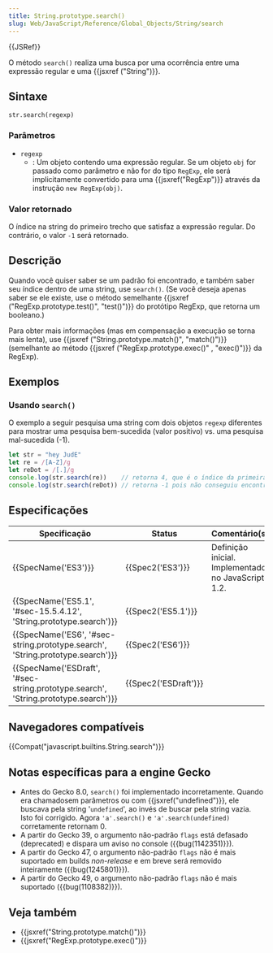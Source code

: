 ```yaml
---
title: String.prototype.search()
slug: Web/JavaScript/Reference/Global_Objects/String/search
---
```


{{JSRef}}

O método `search()` realiza uma busca por uma ocorrência entre uma expressão regular e uma {{jsxref ("String")}}.

## Sintaxe

```
str.search(regexp)
```

### Parâmetros

- `regexp`
  - : Um objeto contendo uma expressão regular. Se um objeto `obj` for passado como parâmetro e não for do tipo `RegExp`, ele será implicitamente convertido para uma {{jsxref("RegExp")}} através da instrução `new RegExp(obj)`.

### Valor retornado

O índice na string do primeiro trecho que satisfaz a expressão regular. Do contrário, o valor `-1` será retornado.

## Descrição

Quando você quiser saber se um padrão foi encontrado, e também saber seu índice dentro de uma string, use `search()`. (Se você deseja apenas saber se ele existe, use o método semelhante {{jsxref ("RegExp.prototype.test()", "test()")}} do protótipo RegExp, que retorna um booleano.)

Para obter mais informações (mas em compensação a execução se torna mais lenta), use {{jsxref ("String.prototype.match()", "match()")}} (semelhante ao método {{jsxref ("RegExp.prototype.exec()" , "exec()")}} da RegExp).

## Exemplos

### Usando `search()`

O exemplo a seguir pesquisa uma string com dois objetos `regexp` diferentes para mostrar uma pesquisa bem-sucedida (valor positivo) vs. uma pesquisa mal-sucedida (-1).

```js
let str = "hey JudE"
let re = /[A-Z]/g
let reDot = /[.]/g
console.log(str.search(re))    // retorna 4, que é o índice da primeira letra maiúscula "J"
console.log(str.search(reDot)) // retorna -1 pois não conseguiu encontrar o ponto "."
```

## Especificações

| Specificação                                                                                                 | Status                       | Comentário(s)                                      |
| ------------------------------------------------------------------------------------------------------------ | ---------------------------- | -------------------------------------------------- |
| {{SpecName('ES3')}}                                                                                     | {{Spec2('ES3')}}         | Definição inicial. Implementado no JavaScript 1.2. |
| {{SpecName('ES5.1', '#sec-15.5.4.12', 'String.prototype.search')}}                     | {{Spec2('ES5.1')}}     |                                                    |
| {{SpecName('ES6', '#sec-string.prototype.search', 'String.prototype.search')}}     | {{Spec2('ES6')}}         |                                                    |
| {{SpecName('ESDraft', '#sec-string.prototype.search', 'String.prototype.search')}} | {{Spec2('ESDraft')}} |                                                    |

## Navegadores compatíveis

{{Compat("javascript.builtins.String.search")}}

## Notas específicas para a engine Gecko

- Antes do Gecko 8.0, `search()` foi implementado incorretamente. Quando era chamadosem parâmetros ou com {{jsxref("undefined")}}, ele buscava pela string '`undefined`', ao invés de buscar pela string vazia. Isto foi corrigido. Agora `'a'.search()` e `'a'.search(undefined)` corretamente retornam 0.
- A partir do Gecko 39, o argumento não-padrão `flags` está defasado (deprecated) e dispara um aviso no console ({{bug(1142351)}}).
- A partir do Gecko 47, o argumento não-padrão `flags` não é mais suportado em builds _non-release_ e em breve será removido inteiramente ({{bug(1245801)}}).
- A partir do Gecko 49, o argumento não-padrão `flags` não é mais suportado ({{bug(1108382)}}).

## Veja também

- {{jsxref("String.prototype.match()")}}
- {{jsxref("RegExp.prototype.exec()")}}
